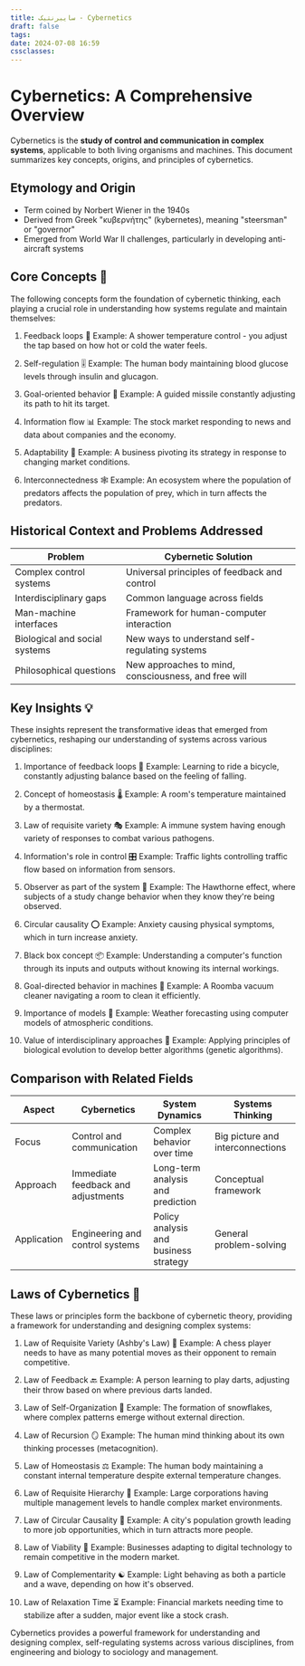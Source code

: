 ```yaml
---
title: سایبرنتیک - Cybernetics
draft: false
tags: 
date: 2024-07-08 16:59
cssclasses:
---
```

# Cybernetics: A Comprehensive Overview

Cybernetics is the **study of control and communication in complex systems**, applicable to both living organisms and machines. This document summarizes key concepts, origins, and principles of cybernetics.

## Etymology and Origin

- Term coined by Norbert Wiener in the 1940s
- Derived from Greek "κυβερνήτης" (kybernetes), meaning "steersman" or "governor"
- Emerged from World War II challenges, particularly in developing anti-aircraft systems

## Core Concepts 🧠

The following concepts form the foundation of cybernetic thinking, each playing a crucial role in understanding how systems regulate and maintain themselves:

1. Feedback loops 🔄
   Example: A shower temperature control - you adjust the tap based on how hot or cold the water feels.

2. Self-regulation 🎚️
   Example: The human body maintaining blood glucose levels through insulin and glucagon.

3. Goal-oriented behavior 🎯
   Example: A guided missile constantly adjusting its path to hit its target.

4. Information flow 📊
   Example: The stock market responding to news and data about companies and the economy.

5. Adaptability 🦎
   Example: A business pivoting its strategy in response to changing market conditions.

6. Interconnectedness 🕸️
   Example: An ecosystem where the population of predators affects the population of prey, which in turn affects the predators.

## Historical Context and Problems Addressed

| Problem                       | Cybernetic Solution                                  |
| ----------------------------- | ---------------------------------------------------- |
| Complex control systems       | Universal principles of feedback and control         |
| Interdisciplinary gaps        | Common language across fields                        |
| Man-machine interfaces        | Framework for human-computer interaction             |
| Biological and social systems | New ways to understand self-regulating systems       |
| Philosophical questions       | New approaches to mind, consciousness, and free will |

## Key Insights 💡

These insights represent the transformative ideas that emerged from cybernetics, reshaping our understanding of systems across various disciplines:

1. Importance of feedback loops 🔁
   Example: Learning to ride a bicycle, constantly adjusting balance based on the feeling of falling.

2. Concept of homeostasis 🌡️
   Example: A room's temperature maintained by a thermostat.

3. Law of requisite variety 🎭
   Example: A immune system having enough variety of responses to combat various pathogens.

4. Information's role in control 🎛️
   Example: Traffic lights controlling traffic flow based on information from sensors.

5. Observer as part of the system 👀
   Example: The Hawthorne effect, where subjects of a study change behavior when they know they're being observed.

6. Circular causality ⭕
   Example: Anxiety causing physical symptoms, which in turn increase anxiety.

7. Black box concept 📦
   Example: Understanding a computer's function through its inputs and outputs without knowing its internal workings.

8. Goal-directed behavior in machines 🤖
   Example: A Roomba vacuum cleaner navigating a room to clean it efficiently.

9. Importance of models 🧩
   Example: Weather forecasting using computer models of atmospheric conditions.

10. Value of interdisciplinary approaches 🌉
    Example: Applying principles of biological evolution to develop better algorithms (genetic algorithms).

## Comparison with Related Fields

| Aspect | Cybernetics | System Dynamics | Systems Thinking |
|--------|-------------|-----------------|-------------------|
| Focus | Control and communication | Complex behavior over time | Big picture and interconnections |
| Approach | Immediate feedback and adjustments | Long-term analysis and prediction | Conceptual framework |
| Application | Engineering and control systems | Policy analysis and business strategy | General problem-solving |

## Laws of Cybernetics 📜

These laws or principles form the backbone of cybernetic theory, providing a framework for understanding and designing complex systems:

1. Law of Requisite Variety (Ashby's Law) 🎨
   Example: A chess player needs to have as many potential moves as their opponent to remain competitive.

2. Law of Feedback 🔙
   Example: A person learning to play darts, adjusting their throw based on where previous darts landed.

3. Law of Self-Organization 🧬
   Example: The formation of snowflakes, where complex patterns emerge without external direction.

4. Law of Recursion 🪞
   Example: The human mind thinking about its own thinking processes (metacognition).

5. Law of Homeostasis ⚖️
   Example: The human body maintaining a constant internal temperature despite external temperature changes.

6. Law of Requisite Hierarchy 🏢
   Example: Large corporations having multiple management levels to handle complex market environments.

7. Law of Circular Causality 🔄
   Example: A city's population growth leading to more job opportunities, which in turn attracts more people.

8. Law of Viability 🌱
   Example: Businesses adapting to digital technology to remain competitive in the modern market.

9. Law of Complementarity ☯️
   Example: Light behaving as both a particle and a wave, depending on how it's observed.

10. Law of Relaxation Time ⏳
    Example: Financial markets needing time to stabilize after a sudden, major event like a stock crash.


Cybernetics provides a powerful framework for understanding and designing complex, self-regulating systems across various disciplines, from engineering and biology to sociology and management.